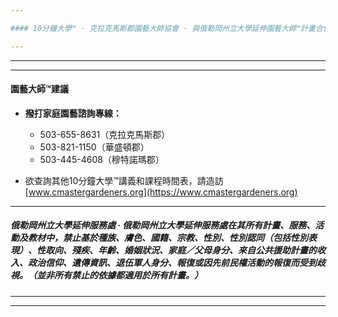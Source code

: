 ```yaml
---

#### 10分鐘大學™ · 克拉克馬斯郡園藝大師協會 · 與俄勒岡州立大學延伸園藝大師™計畫合作並提供支持

---
```


---

---

#### 園藝大師™建議

- **撥打家庭園藝諮詢專線：**
  - 503-655-8631（克拉克馬斯郡）
  - 503-821-1150（華盛頓郡）
  - 503-445-4608（穆特諾瑪郡）

- 欲查詢其他10分鐘大學™講義和課程時間表，請造訪 [www.cmastergardeners.org](https://www.cmastergardeners.org)

---

##### 俄勒岡州立大學延伸服務處 · 俄勒岡州立大學延伸服務處在其所有計畫、服務、活動及教材中，禁止基於種族、膚色、國籍、宗教、性別、性別認同（包括性別表現）、性取向、殘疾、年齡、婚姻狀況、家庭／父母身分、來自公共援助計畫的收入、政治信仰、遺傳資訊、退伍軍人身分、報復或因先前民權活動的報復而受到歧視。（並非所有禁止的依據都適用於所有計畫。）

---
---
